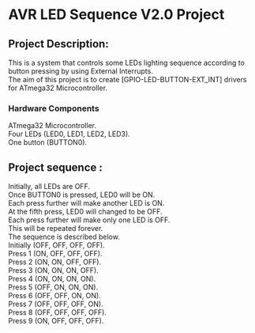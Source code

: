# AVR LED Sequence V2.0 Project
## Project Description:
This is a system that controls some LEDs lighting sequence according to button pressing by using External Interrupts.<br />
The aim of this project is to create [GPIO-LED-BUTTON-EXT_INT] drivers for ATmega32 Microcontroller.<br />
### Hardware Components
ATmega32 Microcontroller.<br />
Four LEDs (LED0, LED1, LED2, LED3).<br />
One button (BUTTON0).<br />
## Project sequence :
Initially, all LEDs are OFF.<br />
Once BUTTON0 is pressed, LED0 will be ON.<br />
Each press further will make another LED is ON.<br />
At the fifth press, LED0 will changed to be OFF.<br />
Each press further will make only one LED is OFF.<br />
This will be repeated forever.<br />
The sequence is described below.<br />
Initially (OFF, OFF, OFF, OFF).<br />
Press 1 (ON, OFF, OFF, OFF).<br />
Press 2 (ON, ON, OFF, OFF).<br />
Press 3 (ON, ON, ON, OFF).<br />
Press 4 (ON, ON, ON, ON).<br />
Press 5 (OFF, ON, ON, ON).<br />
Press 6 (OFF, OFF, ON, ON).<br />
Press 7 (OFF, OFF, OFF, ON).<br />
Press 8 (OFF, OFF, OFF, OFF).<br />
Press 9 (ON, OFF, OFF, OFF).<br />
